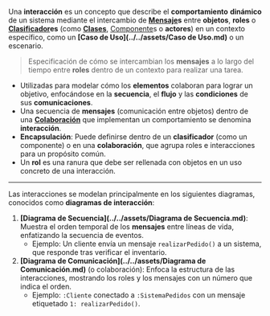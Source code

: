 Una **interacción** es un concepto que describe el **comportamiento** **dinámico** de un sistema mediante el intercambio de **[Mensaje](../../assets/Mensaje.md)s** entre **objetos**, **roles** o **[Clasificador](../../assets/Clasificador.md)es** (como **[Clases](../../assets/Clases.md)**, [Componente](../../assets/Componente.md)s o **actores**) en un contexto específico, como un **[Caso de Uso](../../assets/Caso de Uso.md)** o un escenario.

> Especificación de cómo se intercambian los **mensajes** a lo largo del tiempo entre **roles** dentro de un contexto para realizar una tarea.

- Utilizadas para modelar cómo los **elementos** colaboran para lograr un objetivo, enfocándose en la **secuencia**, el **flujo** y las **condiciones** de sus **comunicaciones**.
- Una secuencia de **mensajes** (comunicación entre objetos) dentro de una **[Colaboración](../../assets/Colaboración.md)** que implementan un comportamiento se denomina **interacción**.
- **Encapsulación**: Puede definirse dentro de un **clasificador** (como un componente) o en una **colaboración**, que agrupa roles e interacciones para un propósito común.
- Un **rol** es una ranura que debe ser rellenada con objetos en un uso concreto de una interacción.
****
Las interacciones se modelan principalmente en los siguientes diagramas, conocidos como **diagramas de interacción**:
1. **[Diagrama de Secuencia](../../assets/Diagrama de Secuencia.md)**: Muestra el orden temporal de los **mensajes** entre líneas de vida, enfatizando la secuencia de eventos.
    - Ejemplo: Un cliente envía un mensaje `realizarPedido()` a un sistema, que responde tras verificar el inventario.
2. **[Diagrama de Comunicación](../../assets/Diagrama de Comunicación.md)** (o colaboración): Enfoca la estructura de las interacciones, mostrando los roles y los mensajes con un número que indica el orden.
    - Ejemplo: `:Cliente` conectado a `:SistemaPedidos` con un mensaje etiquetado `1: realizarPedido()`.